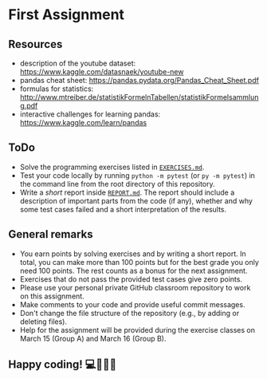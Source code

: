 # First Assignment

## Resources

- description of the youtube dataset: https://www.kaggle.com/datasnaek/youtube-new
- pandas cheat sheet: https://pandas.pydata.org/Pandas_Cheat_Sheet.pdf
- formulas for statistics: http://www.mtreiber.de/statistikFormelnTabellen/statistikFormelsammlung.pdf
- interactive challenges for learning pandas: https://www.kaggle.com/learn/pandas

## ToDo

- Solve the programming exercises listed in [`EXERCISES.md`](/EXERCISES.md).
- Test your code locally by running `python -m pytest` (or `py -m pytest`) in the command line from the root directory of this repository.
- Write a *short* report inside [`REPORT.md`](/REPORT.md). The report should include a description of important parts from the code (if any), whether and why some test cases failed and a short interpretation of the results.

## General remarks

- You earn points by solving exercises and by writing a short report. In total, you can make more than 100 points but for the best grade you only need 100 points. The rest counts as a bonus for the next assignment.
- Exercises that do not pass the provided test cases give zero points.
- Please use your personal private GitHub classroom repository to work on this assignment.
- Make comments to your code and provide useful commit messages.
- Don't change the file structure of the repository (e.g., by adding or deleting files).
- Help for the assignment will be provided during the exercise classes on March 15 (Group A) and March 16 (Group B).


## Happy coding! :computer::grimacing::sweat_drops::smile:
